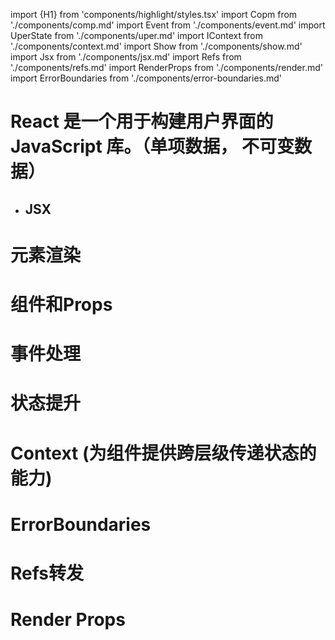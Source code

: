 import {H1} from 'components/highlight/styles.tsx'
import Copm from './components/comp.md'
import Event from './components/event.md'
import UperState from './components/uper.md'
import IContext from './components/context.md'
import Show from './components/show.md'
import Jsx from './components/jsx.md'
import Refs from './components/refs.md'
import RenderProps from './components/render.md'
import ErrorBoundaries from './components/error-boundaries.md'

<H1 id="jsx">
  React 是一个用于构建用户界面的 JavaScript 库。（单项数据， 不可变数据）
</H1>

- ## JSX

<Jsx/>

<H1 id="render">
  元素渲染
</H1>

<Show />

<H1 id="props">
  组件和Props
</H1>

<Copm />

<H1 id="event">
  事件处理
</H1>

<Event />

<H1 id="uper">
  状态提升
</H1>

<UperState />

<H1 id="context">
   Context (为组件提供跨层级传递状态的能力)
</H1>
<IContext/>

<H1 id="error">
  ErrorBoundaries
</H1>
<ErrorBoundaries />

<H1 id="refs">
  Refs转发
</H1>

<Refs />

<H1 id="renderProps">
  Render Props
</H1>

<RenderProps />
